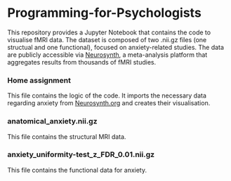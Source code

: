 # Programming-for-Psychologists

This repository provides a Jupyter Notebook that contains the code to visualise fMRI data. The dataset is composed of two .nii.gz files (one structual and one functional), focused on anxiety-related studies. The data are publicly accessible via [Neurosynth](https://neurosynth.org/), a meta-analysis platform that aggregates results from thousands of fMRI studies.

### Home assignment
This file contains the logic of the code. It imports the necessary data regarding anxiety from [Neurosynth.org](https://neurosynth.org/analyses/terms/anxiety/) and creates their visualisation.

### anatomical_anxiety.nii.gz
This file contains the structural MRI data.

### anxiety_uniformity-test_z_FDR_0.01.nii.gz
This file contains the functional data for anxiety.

